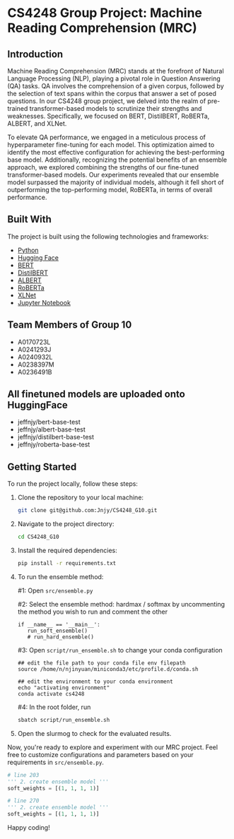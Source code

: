 # CS4248 Group Project: Machine Reading Comprehension (MRC)

## Introduction
Machine Reading Comprehension (MRC) stands at the forefront of Natural Language Processing (NLP), playing a pivotal role in Question Answering (QA) tasks. QA involves the comprehension of a given corpus, followed by the selection of text spans within the corpus that answer a set of posed questions. In our CS4248 group project, we delved into the realm of pre-trained transformer-based models to scrutinize their strengths and weaknesses. Specifically, we focused on BERT, DistilBERT, RoBERTa, ALBERT, and XLNet.

To elevate QA performance, we engaged in a meticulous process of hyperparameter fine-tuning for each model. This optimization aimed to identify the most effective configuration for achieving the best-performing base model. Additionally, recognizing the potential benefits of an ensemble approach, we explored combining the strengths of our fine-tuned transformer-based models. Our experiments revealed that our ensemble model surpassed the majority of individual models, although it fell short of outperforming the top-performing model, RoBERTa, in terms of overall performance.

## Built With
The project is built using the following technologies and frameworks:
- [Python](https://www.python.org/)
- [Hugging Face](https://huggingface.co/)
- [BERT](https://github.com/google-research/bert)
- [DistilBERT](https://huggingface.co/distilbert-base-uncased)
- [ALBERT](https://huggingface.co/albert-base-v2)
- [RoBERTa](https://huggingface.co/roberta-base)
- [XLNet](https://huggingface.co/xlnet-base-cased)
- [Jupyter Notebook](https://jupyter.org/)

## Team Members of Group 10
- A0170723L
- A0241293J
- A0240932L
- A0238397M
- A0236491B


## All finetuned models are uploaded onto HuggingFace
- jeffnjy/bert-base-test
- jeffnjy/albert-base-test
- jeffnjy/distilbert-base-test
- jeffnjy/roberta-base-test

## Getting Started
To run the project locally, follow these steps:

1. Clone the repository to your local machine:
   ```bash
   git clone git@github.com:Jnjy/CS4248_G10.git
   ```

2. Navigate to the project directory:
   ```bash
   cd CS4248_G10
   ```

3. Install the required dependencies:
   ```bash
   pip install -r requirements.txt
   ```

4. To run the ensemble method:
   
   #1: Open `src/ensemble.py`

   #2: Select the ensemble method: hardmax / softmax by uncommenting the method you wish to run and comment the other
   ```
   if __name__ == '__main__':
      run_soft_ensemble()
      # run_hard_ensemble()
   ```

   #3: Open `script/run_ensemble.sh` to change your conda configuration
   ```
   ## edit the file path to your conda file env filepath
   source /home/n/njinyuan/miniconda3/etc/profile.d/conda.sh

   ## edit the environment to your conda environment
   echo "activating environment"
   conda activate cs4248
   ```

   #4: In the root folder, run
   ```bash
   sbatch script/run_ensemble.sh
   ```

5. Open the slurmog to check for the evaluated results.

Now, you're ready to explore and experiment with our MRC project. Feel free to customize configurations and parameters based on your requirements in `src/ensemble.py`.
```python
# line 203
''' 2. create ensemble model '''
soft_weights = [(1, 1, 1, 1)]

# line 270
''' 2. create ensemble model '''
soft_weights = [(1, 1, 1, 1)]
```


Happy coding!
